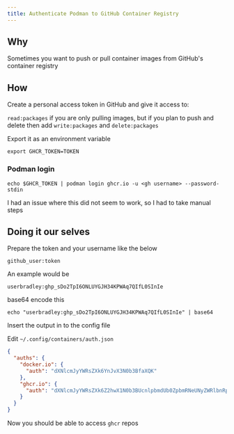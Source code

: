 ```yaml
---
title: Authenticate Podman to GitHub Container Registry
---
```


## Why

Sometimes you want to push or pull container images from GitHub's container registry

## How

Create a personal access token in GitHub and give it access to:

`read:packages` if you are only pulling images, but if you plan to push and delete then add `write:packages` and `delete:packages`

Export it as an environment variable

```shell
export GHCR_TOKEN=TOKEN
```

### Podman login

```shell
echo $GHCR_TOKEN | podman login ghcr.io -u <gh username> --password-stdin
```

I had an issue where this did not seem to work, so I had to take manual steps

## Doing it our selves

Prepare the token and your username like the below

```text
github_user:token
```

An example would be

```text
userbradley:ghp_sDo2TpI6ONLUYGJH34KPWAq7QIfL0SInIe
```

base64 encode this

```shell
echo "userbradley:ghp_sDo2TpI6ONLUYGJH34KPWAq7QIfL0SInIe" | base64
```

Insert the output in to the config file

Edit `~/.config/containers/auth.json`


```json
{
  "auths": {
    "docker.io": {
      "auth": "dXNlcmJyYWRsZXk6YnJvX3N0b3BfaXQK"
    },
    "ghcr.io": {
      "auth": "dXNlcmJyYWRsZXk6Z2hwX1N0b3BUcnlpbmdUb0ZpbmRNeUNyZWRlbnRpYWxzSG9taWUK"
    }
  }
}
```

Now you should be able to access `ghcr` repos
